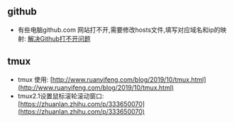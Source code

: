 ## github
- 有些电脑github.com 网站打不开,需要修改hosts文件,填写对应域名和ip的映射: [解决Github打不开问题](https://zhuanlan.zhihu.com/p/158938544)

## tmux
- tmux 使用: [http://www.ruanyifeng.com/blog/2019/10/tmux.html](http://www.ruanyifeng.com/blog/2019/10/tmux.html)
- tmux2.1设置鼠标滚轮滚动窗口: [https://zhuanlan.zhihu.com/p/333650070](https://zhuanlan.zhihu.com/p/333650070)
